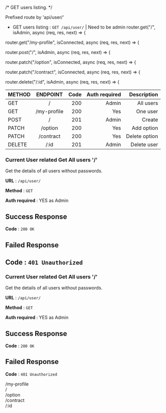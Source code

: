 /* GET users listing. */

Prefixed route by 'api/user/'
*  GET users listing : `GET /api/user/` | Need to be admin
router.get("/", isAdmin, async (req, res, next) => {

router.get("/my-profile", isConnected, async (req, res, next) => {

router.post("/", isAdmin, async (req, res, next) => {

router.patch("/option", isConnected, async (req, res, next) => {

router.patch("/contract", isConnected, async (req, res, next) => {

router.delete("/:id", isAdmin, async (req, res, next) => {

| METHOD    |    ENDPOINT   |  Code |  Auth required  | Description |
|-----------|:-------------:|------:|----------------:|------------:|
| GET       | /             |  200  |      Admin      | All users   |
| GET       | /my-profile   |  200  |       Yes       | One user    |
| POST      | /             |  201  |      Admin      | Create      |
| PATCH     | /option       |  200  |       Yes       | Add option  |
| PATCH     | /contract     |  200  |       Yes       |Delete option|
| DELETE    | /:id          |  201  |      Admin      | Delete user |

### Current User related Get All users '/'

Get the details of all users without passwords.

**URL** : `/api/user/`

**Method** : `GET`

**Auth required** : YES as Admin

## Success Response

**Code** : `200 OK`

## Failed Response

**Code** : `401 Unauthorized`
-


### Current User related Get All users '/'

Get the details of all users without passwords.

**URL** : `/api/user/`

**Method** : `GET`

**Auth required** : YES as Admin

## Success Response

**Code** : `200 OK`

## Failed Response

**Code** : `401 Unauthorized`
    
/my-profile  
/            
/option      
/contract    
/:id         